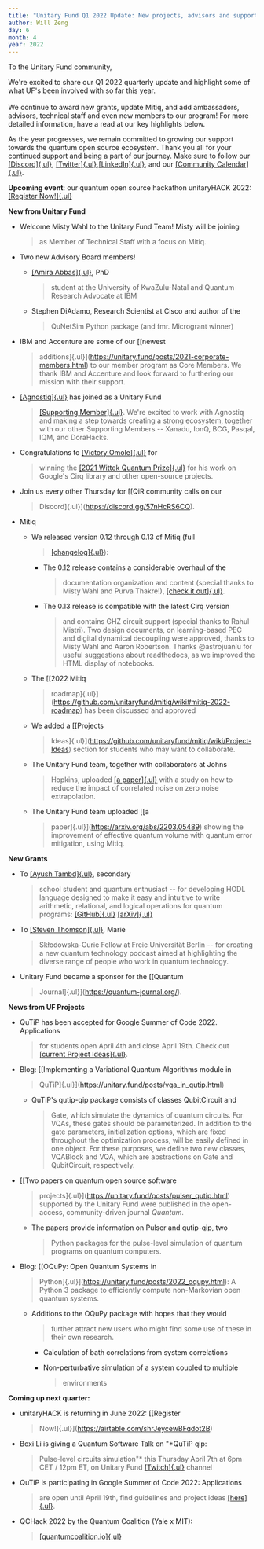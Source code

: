```yaml
---
title: "Unitary Fund Q1 2022 Update: New projects, advisors and supporters!"
author: Will Zeng
day: 6
month: 4
year: 2022
---
```


To the Unitary Fund community,

We're excited to share our Q1 2022 quarterly update and highlight some
of what UF's been involved with so far this year.\
\
We continue to award new grants, update Mitiq, and add ambassadors,
advisors, technical staff and even new members to our program! For more
detailed information, have a read at our key highlights below.

As the year progresses, we remain committed to growing our support
towards the quantum open source ecosystem. Thank you all for your
continued support and being a part of our journey. Make sure to follow
our [[Discord]{.ul}](https://discord.com/invite/JqVGmpkP96),
[[Twitter]{.ul}](https://twitter.com/unitaryfund),[[LinkedIn]{.ul}](https://www.linkedin.com/company/unitary-fund/),
and our [[Community Calendar]{.ul}](https://calendar.google.com/calendar/u/0/embed?src=c_mgqdq6hj2isi4d6h467kfqvg60@group.calendar.google.com).

**Upcoming event**: our quantum open source hackathon unitaryHACK 2022:
[[Register Now!]{.ul}](https://airtable.com/shrJeycewBFqdot2B)

**New from Unitary Fund**

-   Welcome Misty Wahl to the Unitary Fund Team! Misty will be joining
    > as Member of Technical Staff with a focus on Mitiq.

-   Two new Advisory Board members!

    -   [[Amira Abbas]{.ul}](https://twitter.com/amiramorphism), PhD
        > student at the University of KwaZulu-Natal and Quantum
        > Research Advocate at IBM

    -   Stephen DiAdamo, Research Scientist at Cisco and author of the
        > QuNetSim Python package (and fmr. Microgrant winner)

-   IBM and Accenture are some of our [[newest
    > additions]{.ul}](https://unitary.fund/posts/2021-corporate-members.html)
    > to our member program as Core Members. We thank IBM and Accenture
    > and look forward to furthering our mission with their support.

-   [[Agnostiq]{.ul}](https://agnostiq.ai/) has joined as a Unitary Fund
    > [[Supporting
    > Member]{.ul}](https://unitary.fund/posts/2022-agnostiq-sponsor.html).
    > We're excited to work with Agnostiq and making a step towards
    > creating a strong ecosystem, together with our other Supporting
    > Members -- Xanadu, IonQ, BCG, Pasqal, IQM, and DoraHacks.

-   Congratulations to [[Victory Omole]{.ul}](https://vtomole.com/) for
    > winning the [[2021 Wittek Quantum
    > Prize]{.ul}](https://unitary.fund/posts/2022_wittek_prize.html)
    > for his work on Google's Cirq library and other open-source
    > projects.

-   Join us every other Thursday for [[QiR community calls on our
    > Discord]{.ul}](https://discord.gg/57nHcRS6CQ).

-   Mitiq

    -   We released version 0.12 through 0.13 of Mitiq (full
        > [[changelog]{.ul}](https://mitiq.readthedocs.io/en/latest/changelog.html)):

        -   The 0.12 release contains a considerable overhaul of the
            > documentation organization and content (special thanks to
            > Misty Wahl and Purva Thakre!), [[check it
            > out]{.ul}](https://mitiq.readthedocs.io/).

        -   The 0.13 release is compatible with the latest Cirq version
            > and contains GHZ circuit support (special thanks to Rahul
            > Mistri). Two design documents, on learning-based PEC and
            > digital dynamical decoupling were approved, thanks to
            > Misty Wahl and Aaron Robertson. Thanks \@astrojuanlu for
            > useful suggestions about readthedocs, as we improved the
            > HTML display of notebooks.

    -   The [[2022 Mitiq
        > roadmap]{.ul}](https://github.com/unitaryfund/mitiq/wiki#mitiq-2022-roadmap)
        > has been discussed and approved

    -   We added a [[Projects
        > Ideas]{.ul}](https://github.com/unitaryfund/mitiq/wiki/Project-Ideas)
        > section for students who may want to collaborate.

    -   The Unitary Fund team, together with collaborators at Johns
        > Hopkins, uploaded [[a
        > paper]{.ul}](https://arxiv.org/abs/2201.11792) with a study on
        > how to reduce the impact of correlated noise on zero noise
        > extrapolation.

    -   The Unitary Fund team uploaded [[a
        > paper]{.ul}](https://arxiv.org/abs/2203.05489) showing the
        > improvement of effective quantum volume with quantum error
        > mitigation, using Mitiq.

**New Grants**

-   To [[Ayush Tambd]{.ul}](https://arxiv.org/abs/2110.12487), secondary
    > school student and quantum enthusiast -- for developing HODL
    > language designed to make it easy and intuitive to write
    > arithmetic, relational, and logical operations for quantum
    > programs: [[GitHub]{.ul}](https://github.com/at2005/HODL)
    > [[arXiv]{.ul}](https://arxiv.org/abs/2110.12487)

-   To [[Steven Thomson]{.ul}](https://steventhomson.co.uk/), Marie
    > Skłodowska-Curie Fellow at Freie Universität Berlin -- for
    > creating a new quantum technology podcast aimed at highlighting
    > the diverse range of people who work in quantum technology.

-   Unitary Fund became a sponsor for the [[Quantum
    > Journal]{.ul}](https://quantum-journal.org/).

**News from UF Projects**

-   QuTiP has been accepted for Google Summer of Code 2022. Applications
    > for students open April 4th and close April 19th. Check out
    > [[current Project
    > Ideas]{.ul}](https://github.com/qutip/qutip/wiki/Google-Summer-of-Code-2022).

-   Blog: [[Implementing a Variational Quantum Algorithms module in
    > QuTiP]{.ul}](https://unitary.fund/posts/vqa_in_qutip.html)

    -   QuTiP's qutip-qip package consists of classes QubitCircuit and
        > Gate, which simulate the dynamics of quantum circuits. For
        > VQAs, these gates should be parameterized. In addition to the
        > gate parameters, initialization options, which are fixed
        > throughout the optimization process, will be easily defined in
        > one object. For these purposes, we define two new classes,
        > VQABlock and VQA, which are abstractions on Gate and
        > QubitCircuit, respectively.

-   [[Two papers on quantum open source software
    > projects]{.ul}](https://unitary.fund/posts/pulser_qutip.html)
    > supported by the Unitary Fund were published in the open-access,
    > community-driven journal *Quantum*.

    -   The papers provide information on Pulser and qutip-qip, two
        > Python packages for the pulse-level simulation of quantum
        > programs on quantum computers.

-   Blog: [[OQuPy: Open Quantum Systems in
    > Python]{.ul}](https://unitary.fund/posts/2022_oqupy.html): A
    > Python 3 package to efficiently compute non-Markovian open quantum
    > systems.

    -   Additions to the OQuPy package with hopes that they would
        > further attract new users who might find some use of these in
        > their own research.

        -   Calculation of bath correlations from system correlations

        -   Non-perturbative simulation of a system coupled to multiple
            > environments

**Coming up next quarter:**

-   unitaryHACK is returning in June 2022: [[Register
    > Now!]{.ul}](https://airtable.com/shrJeycewBFqdot2B)

-   Boxi Li is giving a Quantum Software Talk on "*QuTiP qip:
    > Pulse-level circuits simulation"* this Thursday April 7th at 6pm
    > CET / 12pm ET, on Unitary Fund
    > [[Twitch]{.ul}](https://www.twitch.tv/unitaryfund) channel

-   QuTiP is participating in Google Summer of Code 2022: Applications
    > are open until April 19th, find guidelines and project ideas
    > [[here]{.ul}](https://github.com/qutip/qutip/wiki/Google-Summer-of-Code-2022).

-   QCHack 2022 by the Quantum Coalition (Yale x MIT):
    > [[quantumcoalition.io]{.ul}](https://www.quantumcoalition.io/)